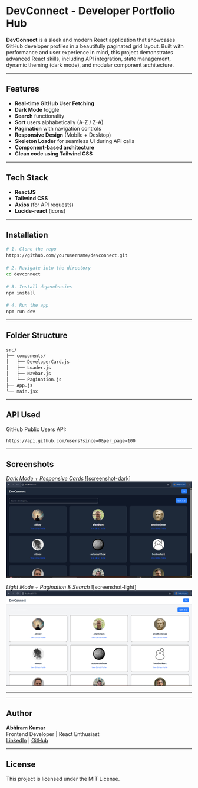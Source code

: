 # DevConnect - Developer Portfolio Hub

**DevConnect** is a sleek and modern React application that showcases GitHub developer profiles in a beautifully paginated grid layout. Built with performance and user experience in mind, this project demonstrates advanced React skills, including API integration, state management, dynamic theming (dark mode), and modular component architecture.

---

## Features

- **Real-time GitHub User Fetching**
- **Dark Mode** toggle
- **Search** functionality
- **Sort** users alphabetically (A-Z / Z-A)
- **Pagination** with navigation controls
- **Responsive Design** (Mobile + Desktop)
- **Skeleton Loader** for seamless UI during API calls
- **Component-based architecture**
- **Clean code using Tailwind CSS**

---

## Tech Stack

- **ReactJS**
- **Tailwind CSS**
- **Axios** (for API requests)
- **Lucide-react** (icons)

---

## Installation

```bash
# 1. Clone the repo
https://github.com/yourusername/devconnect.git

# 2. Navigate into the directory
cd devconnect

# 3. Install dependencies
npm install

# 4. Run the app
npm run dev
```

---

## Folder Structure
```
src/
├── components/
│   ├── DeveloperCard.js
│   ├── Loader.js
│   ├── Navbar.js
│   └── Pagination.js
├── App.js
└── main.jsx
```

---

## API Used

GitHub Public Users API:
```
https://api.github.com/users?since=0&per_page=100
```

---

## Screenshots

*Dark Mode + Responsive Cards*
![screenshot-dark]![alt text](image.png)

*Light Mode + Pagination & Search*
![screenshot-light] ![alt text](image-1.png)

---



---

## Author

**Abhiram Kumar**  
Frontend Developer | React Enthusiast  
[LinkedIn](https://linkedin.com/in/abhiramkumar) | [GitHub](https://github.com/yourusername)

---

## License

This project is licensed under the MIT License.

